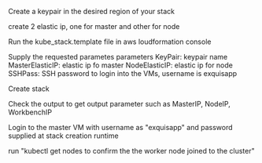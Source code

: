 Create a keypair in the desired region of your stack

create 2 elastic ip, one for master and other for node

Run the kube_stack.template file in aws loudformation console

Supply the requested parametes parameters 
KeyPair: keypair name
MasterElasticIP: elastic ip fo master
NodeElasticIP: elastic ip for node
SSHPass: SSH password to login into the VMs, username is exquisapp

Create stack

Check the output to get output parameter such as MasterIP, NodeIP, WorkbenchIP

Login to the master VM with username as "exquisapp" and password supplied at stack creation runtime

run "kubectl get nodes to confirm the the worker node joined to the cluster"



